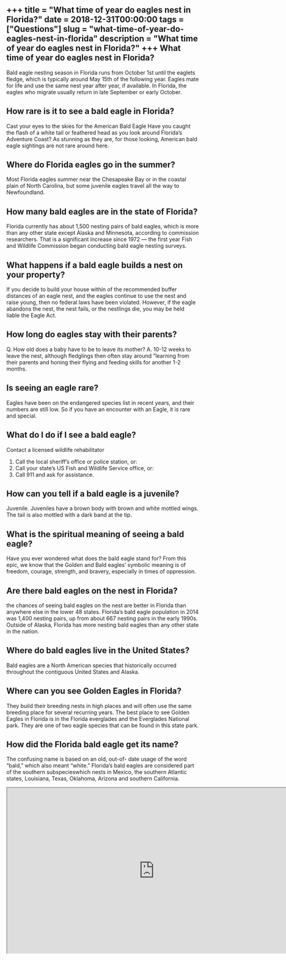 +++
title = "What time of year do eagles nest in Florida?"
date = 2018-12-31T00:00:00
tags = ["Questions"]
slug = "what-time-of-year-do-eagles-nest-in-florida"
description = "What time of year do eagles nest in Florida?"
+++
What time of year do eagles nest in Florida?
--------------------------------------------

Bald eagle nesting season in Florida runs from October 1st until the eaglets fledge, which is typically around May 15th of the following year. Eagles mate for life and use the same nest year after year, if available. In Florida, the eagles who migrate usually return in late September or early October.

How rare is it to see a bald eagle in Florida?
----------------------------------------------

Cast your eyes to the skies for the American Bald Eagle Have you caught the flash of a white tail or feathered head as you look around Florida’s Adventure Coast? As stunning as they are, for those looking, American bald eagle sightings are not rare around here.

Where do Florida eagles go in the summer?
-----------------------------------------

Most Florida eagles summer near the Chesapeake Bay or in the coastal plain of North Carolina, but some juvenile eagles travel all the way to Newfoundland.

How many bald eagles are in the state of Florida?
-------------------------------------------------

Florida currently has about 1,500 nesting pairs of bald eagles, which is more than any other state except Alaska and Minnesota, according to commission researchers. That is a significant increase since 1972 — the first year Fish and Wildlife Commission began conducting bald eagle nesting surveys.

What happens if a bald eagle builds a nest on your property?
------------------------------------------------------------

If you decide to build your house within of the recommended buffer distances of an eagle nest, and the eagles continue to use the nest and raise young, then no federal laws have been violated. However, if the eagle abandons the nest, the nest fails, or the nestlings die, you may be held liable the Eagle Act.

How long do eagles stay with their parents?
-------------------------------------------

Q. How old does a baby have to be to leave its mother? A. 10-12 weeks to leave the nest, although fledglings then often stay around “learning from their parents and honing their flying and feeding skills for another 1-2 months.

Is seeing an eagle rare?
------------------------

Eagles have been on the endangered species list in recent years, and their numbers are still low. So if you have an encounter with an Eagle, it is rare and special.

What do I do if I see a bald eagle?
-----------------------------------

Contact a licensed wildlife rehabilitator

1. Call the local sheriff’s office or police station, or:
2. Call your state’s US Fish and Wildlife Service office, or:
3. Call 911 and ask for assistance.

How can you tell if a bald eagle is a juvenile?
-----------------------------------------------

Juvenile. Juveniles have a brown body with brown and white mottled wings. The tail is also mottled with a dark band at the tip.

What is the spiritual meaning of seeing a bald eagle?
-----------------------------------------------------

Have you ever wondered what does the bald eagle stand for? From this epic, we know that the Golden and Bald eagles’ symbolic meaning is of freedom, courage, strength, and bravery, especially in times of oppression.

Are there bald eagles on the nest in Florida?
---------------------------------------------

the chances of seeing bald eagles on the nest are better in Florida than anywhere else in the lower 48 states. Florida’s bald eagle population in 2014 was 1,400 nesting pairs, up from about 667 nesting pairs in the early 1990s. Outside of Alaska, Florida has more nesting bald eagles than any other state in the nation.

Where do bald eagles live in the United States?
-----------------------------------------------

Bald eagles are a North American species that historically occurred throughout the contiguous United States and Alaska.

Where can you see Golden Eagles in Florida?
-------------------------------------------

They build their breeding nests in high places and will often use the same breeding place for several recurring years. The best place to see Golden Eagles in Florida is in the Florida everglades and the Everglades National park. They are one of two eagle species that can be found in this state park.

How did the Florida bald eagle get its name?
--------------------------------------------

The confusing name is based on an old, out-of- date usage of the word “bald,” which also meant “white.” Florida’s bald eagles are considered part of the southern subspecieswhich nests in Mexico, the southern Atlantic states, Louisiana, Texas, Oklahoma, Arizona and southern California.

<iframe allow="accelerometer; autoplay; clipboard-write; encrypted-media; gyroscope; picture-in-picture" allowfullscreen="" class="__youtube_prefs__  epyt-is-override  no-lazyload" data-no-lazy="1" data-origheight="433" data-origwidth="770" data-skipgform_ajax_framebjll="" height="433" id="_ytid_28013" loading="lazy" src="https://www.youtube.com/embed/8soRS4y9qIM?enablejsapi=1&autoplay=0&cc_load_policy=0&cc_lang_pref=&iv_load_policy=1&loop=0&modestbranding=0&rel=1&fs=1&playsinline=0&autohide=2&theme=dark&color=red&controls=1&" title="YouTube player" width="770"></iframe>